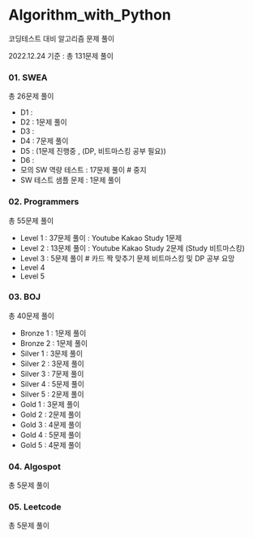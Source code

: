 # Algorithm_with_Python

코딩테스트 대비 알고리즘 문제 풀이

2022.12.24 기준 :  총 131문제 풀이



### 01. SWEA

총 26문제 풀이

- D1 :
- D2 : 1문제 풀이
- D3 :
- D4 : 7문제 풀이 
- D5 : (1문제 진행중 , (DP, 비트마스킹 공부 필요))
- D6 :
- 모의 SW 역량 테스트 : 17문제 풀이    # 중지
- SW 테스트 샘플 문제 : 1문제 풀이



### 02. Programmers

총 55문제 풀이

- Level 1  :  37문제 풀이      : Youtube Kakao Study 1문제
- Level 2  :  13문제 풀이      : Youtube Kakao Study 2문제 (Study 비트마스킹)
- Level 3  :  5문제 풀이 # 카드 짝 맞추기 문제 비트마스킹 및 DP 공부 요망 
- Level 4
- Level 5



### 03. BOJ

총 40문제 풀이

- Bronze 1 : 1문제 풀이
- Bronze 2 : 1문제 풀이
- Silver 1 : 3문제 풀이
- Silver 2 : 3문제 풀이
- Silver 3 : 7문제 풀이
- Silver 4 : 5문제 풀이
- Silver 5 : 2문제 풀이
- Gold 1 : 3문제 풀이
- Gold 2 : 2문제 풀이
- Gold 3 : 4문제 풀이
- Gold 4 : 5문제 풀이
- Gold 5 : 4문제 풀이



### 04. Algospot

총 5문제 풀이



### 05. Leetcode

총 5문제 풀이